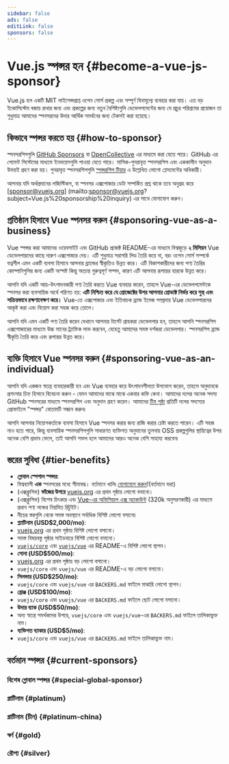 ```yaml
---
sidebar: false
ads: false
editLink: false
sponsors: false
---
```


<script setup>
import SponsorsGroup from '@theme/components/SponsorsGroup.vue'
import { load, data } from '@theme/components/sponsors'
import { onMounted } from 'vue'

onMounted(load)
</script>

# Vue.js স্পন্সর হন {#become-a-vue-js-sponsor}

Vue.js হল একটি MIT লাইসেন্সপ্রাপ্ত ওপেন সোর্স প্রকল্প এবং সম্পূর্ণ বিনামূল্যে ব্যবহার করা যায়।
এত বড় ইকোসিস্টেম বজায় রাখার জন্য এবং প্রকল্পের জন্য নতুন বৈশিষ্ট্যগুলি ডেভেলপমেন্টের জন্য যে প্রচুর পরিশ্রমের প্রয়োজন তা শুধুমাত্র আমাদের স্পনসরদের উদার আর্থিক সমর্থনের জন্য টেকসই করা হয়েছে।

## কিভাবে স্পন্সর করতে হয় {#how-to-sponsor}

স্পনসরশিপগুলি [GitHub Sponsors](https://github.com/sponsors/yyx990803) বা [OpenCollective](https://opencollective.com/vuejs) এর মাধ্যমে করা যেতে পারে। GitHub এর পেমেন্ট সিস্টেমের মাধ্যমে ইনভয়েসগুলি পাওয়া যেতে পারে। মাসিক-পুনরাবৃত্ত স্পনসরশিপ এবং এককালীন অনুদান উভয়ই গ্রহণ করা হয়। পুনরাবৃত্ত স্পনসরশিপগুলি [স্পন্সরশিপ টিয়ার](#tier-benefits) এ উল্লেখিত লোগো প্লেসমেন্টের অধিকারী।

আপনার যদি অর্থপ্রদানের লজিস্টিকস, বা স্পনসর এক্সপোজার ডেটা সম্পর্কিত প্রশ্ন থাকে তবে অনুগ্রহ করে [sponsor@vuejs.org] (mailto:sponsor@vuejs.org?subject=Vue.js%20sponsorship%20inquiry) এর সাথে যোগাযোগ করুন।

## প্রতিষ্ঠান হিসাবে Vue স্পনসর করুন {#sponsoring-vue-as-a-business}

Vue স্পন্সর করা আমাদের ওয়েবসাইট এবং GitHub প্রজেক্ট README-এর মাধ্যমে বিশ্বজুড়ে **২ মিলিয়ন** Vue ডেভেলপারদের কাছে দারুণ এক্সপোজার দেয়। এটি শুধুমাত্র সরাসরি লিড তৈরি করে না, বরং ওপেন সোর্স সম্পর্কে যত্নশীল এমন একটি ব্যবসা হিসাবে আপনার ব্র্যান্ডের স্বীকৃতিও উন্নত করে। এটি বিকাশকারীদের জন্য পণ্য তৈরির কোম্পানিগুলির জন্য একটি অস্পষ্ট কিন্তু অত্যন্ত গুরুত্বপূর্ণ সম্পদ, কারণ এটি আপনার রূপান্তর হারকে উন্নত করে।

আপনি যদি একটি আয়-উৎপাদনকারী পণ্য তৈরি করতে Vue ব্যবহার করেন, তাহলে Vue-এর ডেভেলপমেন্টকে স্পনসর করা ব্যবসায়িক অর্থে পরিণত হয়: **এটি নিশ্চিত করে যে প্রোজেক্টের উপর আপনার প্রোডাক্ট নির্ভর করে সুস্থ এবং সক্রিয়ভাবে রক্ষণাবেক্ষণ করে।** Vue-তে এক্সপোজার এবং ইতিবাচক ব্র্যান্ড ইমেজ সম্প্রদায় Vue ডেভেলপারদের আকৃষ্ট করা এবং নিয়োগ করা সহজ করে তোলে।

আপনি যদি এমন একটি পণ্য তৈরি করেন যেখানে আপনার টার্গেট গ্রাহকরা ডেভেলপার হন, তাহলে আপনি স্পনসরশিপ এক্সপোজারের মাধ্যমে উচ্চ মানের ট্র্যাফিক লাভ করবেন, যেহেতু আমাদের সমস্ত দর্শকরা ডেভেলপার। স্পনসরশিপ ব্র্যান্ড স্বীকৃতি তৈরি করে এবং রূপান্তর উন্নত করে।

## ব্যক্তি হিসাবে Vue স্পনসর করুন {#sponsoring-vue-as-an-individual}

আপনি যদি একজন স্বতন্ত্র ব্যবহারকারী হন এবং Vue ব্যবহার করে উৎপাদনশীলতা উপভোগ করেন, তাহলে অনুদানকে প্রশংসার চিহ্ন হিসাবে বিবেচনা করুন - যেমন আমাদের মাঝে মাঝে একবার কফি কেনা। আমাদের দলের অনেক সদস্য GitHub স্পনসরের মাধ্যমে স্পনসরশিপ এবং অনুদান গ্রহণ করেন। আমাদের [টিম পৃষ্ঠা](/about/team) প্রতিটি দলের সদস্যের প্রোফাইলে "স্পন্সর" বোতামটি সন্ধান করুন৷

আপনি আপনার নিয়োগকর্তাকে ব্যবসা হিসাবে Vue স্পনসর করার জন্য রাজি করার চেষ্টা করতে পারেন। এটি সহজ নাও হতে পারে, কিন্তু ব্যবসায়িক স্পনসরশিপগুলি সাধারণত ব্যক্তিগত অনুদানের তুলনায় OSS প্রকল্পগুলির স্থায়িত্বের উপর অনেক বেশি প্রভাব ফেলে, তাই আপনি সফল হলে আমাদের আরও অনেক বেশি সাহায্য করবেন৷

## স্তরের সুবিধা {#tier-benefits}

- **গ্লোবাল স্পেশাল স্পন্সর**:
 - বিশ্বব্যাপী **এক** স্পনসরের মধ্যে সীমাবদ্ধ। <span v-if="!data?.special">বর্তমানে খালি৷ [যোগাযোগ করুন](mailto:sponsor@vuejs.org?subject=Vue.js%20special%20sponsor%20inquiry)!</span><span v-else>(বর্তমানে ভরা)</span>
 - (এক্সক্লুসিভ) **ভাঁজের উপরে** [vuejs.org](/) এর প্রথম পৃষ্ঠায় লোগো বসানো।
 - (এক্সক্লুসিভ) বিশেষ চিৎকার এবং [Vue-এর অফিসিয়াল এক্স অ্যাকাউন্ট](https://twitter.com/vuejs) (320k অনুসরণকারী) এর মাধ্যমে প্রধান পণ্য লঞ্চের নিয়মিত রিটুইট।
 - নীচের স্তরগুলি থেকে সমস্ত অবস্থানে সর্বাধিক বিশিষ্ট লোগো বসানো৷
- **প্ল্যাটিনাম (USD$2,000/mo)**:
 - [vuejs.org](/) এর প্রথম পৃষ্ঠায় বিশিষ্ট লোগো বসানো।
 - সমস্ত বিষয়বস্তু পৃষ্ঠার সাইডবারে বিশিষ্ট লোগো বসানো।
 - [`vuejs/core`](https://github.com/vuejs/core) এবং [`vuejs/vue`](https://github.com/vuejs/core) এর README-এ বিশিষ্ট লোগো স্থাপন।
- **সোনা (USD$500/mo)**:
 - [vuejs.org](/) এর প্রথম পৃষ্ঠায় বড় লোগো বসানো।
 - `vuejs/core` এবং `vuejs/vue` এর README-এ বড় লোগো বসানো।
- **সিলভার (USD$250/mo)**:
 - `vuejs/core` এবং `vuejs/vue` এর `BACKERS.md` ফাইলে মাঝারি লোগো স্থাপন।
- **ব্রোঞ্জ (USD$100/mo)**:
 - `vuejs/core` এবং `vuejs/vue` এর `BACKERS.md` ফাইলে ছোট লোগো বসানো।
- **উদার ব্যাক (USD$50/mo)**:
 - অন্য স্বতন্ত্র সমর্থকদের উপরে, `vuejs/core` এবং `vuejs/vue`-এর `BACKERS.md` ফাইলে তালিকাভুক্ত নাম।
- **ব্যক্তিগত ব্যাকার (USD$5/mo)**:
 - `vuejs/core` এবং `vuejs/vue` এর `BACKERS.md` ফাইলে তালিকাভুক্ত নাম।

## বর্তমান স্পন্সর {#current-sponsors}

### বিশেষ গ্লোবাল স্পন্সর {#special-global-sponsor}

<SponsorsGroup tier="special" placement="page" />

### প্লাটিনাম {#platinum}

<SponsorsGroup tier="platinum" placement="page" />

### প্লাটিনাম (চীন) {#platinum-china}

<SponsorsGroup tier="platinum_china" placement="page" />

### স্বর্ণ {#gold}

<SponsorsGroup tier="gold" placement="page" />

### রৌপ্য {#silver}

<SponsorsGroup tier="silver" placement="page" />
